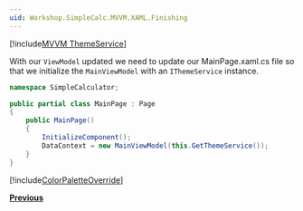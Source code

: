 ```yaml
---
uid: Workshop.SimpleCalc.MVVM.XAML.Finishing
---
```


[!include[MVVM ThemeService](../../Resources/MVVM/ThemeService.md)]

With our `ViewModel` updated we need to update our MainPage.xaml.cs file so that we initialize the `MainViewModel` with an `IThemeService` instance.

```cs
namespace SimpleCalculator;

public partial class MainPage : Page
{
    public MainPage()
    {
        InitializeComponent();
        DataContext = new MainViewModel(this.GetThemeService());
    }
}
```

[!include[ColorPaletteOverride](../../Resources/XAML/Customizing-Palette.md)]

**[Previous](xref:Workshop.SimpleCalc.MVVM.XAML.Architecture)**